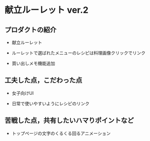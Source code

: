 # 献立ルーレット ver.2

## プロダクトの紹介

- 献立ルーレット

- ルーレットで選ばれたメニューのレシピは料理画像クリックでリンク

- 買い出しメモ機能追加

## 工夫した点，こだわった点

- 女子向けUI

- 日常で使いやすいようにレシピのリンク

## 苦戦した点，共有したいハマりポイントなど

- トップページの文字のくるくる回るアニメーション